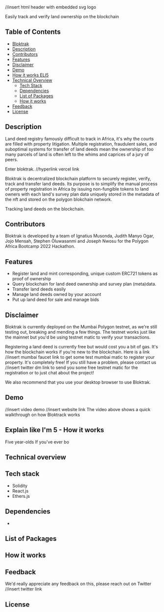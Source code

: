 //insert html header with embedded svg logo
<p>Easily track and verify land ownership on the blockchain</p>


## Table of Contents
- [Bloktrak](bloktrak-logo)
- [Description](description)
- [Contributors](contributors)
- [Features](features)
- [Disclaimer](disclaimer)
- [Demo](demo)
- [How it works ELI5](eli5)
- [Technical Overview](technical-overview)
  - [Tech Stack](tech-stack)
  - [Dependencies](dependencies)
  - [List of Packages](list-of-packages)
  - [How it works](how-it-works)
- [Feedback](feedback)
- [License](license)


## Description
Land deed registry famously difficult to track in Africa, it's why the courts are filled with property litigation. Multiple registration, fraudulent sales, and suboptimal systems for transfer of land deeds mean the ownership of too many parcels of land is often left to the whims and caprices of a jury of peers.

Enter bloktrak.
//hyperlink vercel link

Bloktrak is  decentralized blockchain platform to securely register, verify, track and transfer land deeds. Its purpose is to simplify the manual process of property registration in Africa by issuing non-fungible tokens to land owners with each land's survey plan data uniquely stored in the metadata of the nft and stored on the polygon blokchain network.

Tracking land deeds on the blockchain.


## Contributors
Bloktrak is developed by a team of Ignatius Musonda, Judith Manyo Ogar, Jojo Mensah, Stephen Oluwasanmi and Joseph Nwosu for the Polygon Africa Bootcamp 2022 Hackathon.


## Features
- Register land and mint corresponding, unique custom ERC721 tokens as proof of ownership
- Query blockchain for land deed ownership and survey plan (meta)data.
- Transfer land deeds easily
- Manage land deeds owned by your account
- Put up land deed for sale and manage bids


## Disclaimer
Bloktrak is currently deployed on the Mumbai Polygon testnet, as we're still testing out, breaking and mending a few things. The testnet works just like the mainnet but you'd be using testnet matic to verify your transactions.

Registering a land deed is currently free but would cost you a bit of gas. It's how the blockchain works if you're new to the blockchain. Here is a link
//insert mumbai faucet link
to get some test mumbai matic to register your property. It's completely free! If you still have a problem, please contact us
//insert twitter dm link
to send you some free testnet matic for the registration or to just chat about the project!

We also recommend that you use your desktop browser to use Bloktrak.


## Demo
//insert video demo
//insert website link
The video above shows a quick walkthrough on how Bloktrack works

## Explain like I'm 5 - How it works
Five year-olds If you've ever bo


## Technical overview


## Tech stack
- Solidity
- React.js
- Ethers.js

## Dependencies
- 

## List of Packages


## How it works


## Feedback
We'd really appreciate any feedback on this, please reach out on Twitter //insert twitter link


## License